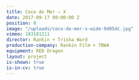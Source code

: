```yaml
---
title: Coco de Mer — X
date: 2017-09-17 00:00:00 Z
position: 8
image: "/uploads/coco-de-mer-x-wide-9d05dc.jpg"
vimeo: 183101211
director: Rankin + Trisha Ward
production-company: Rankin Film + TBWA
equipment: RED Dragon
layout: project
is-shown: true
is-in-cv: true
---
```


